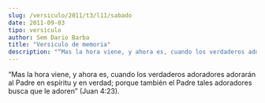 ```yaml
---
slug: /versiculo/2011/t3/l11/sabado
date: 2011-09-03
tipo: versiculo
author: Sem Dario Barba
title: "Versiculo de memoria"
description: "“Mas la hora viene, y ahora es, cuando los verdaderos adoradores adorarán al  Padre en espíritu y en verdad; porque también el Padre tales adoradores busca  que le adoren” (Juan 4:23)."
---
```


“Mas la hora viene, y ahora es, cuando los verdaderos adoradores adorarán al Padre en espíritu y en verdad; porque también el Padre tales adoradores busca que le adoren” (Juan 4:23).
